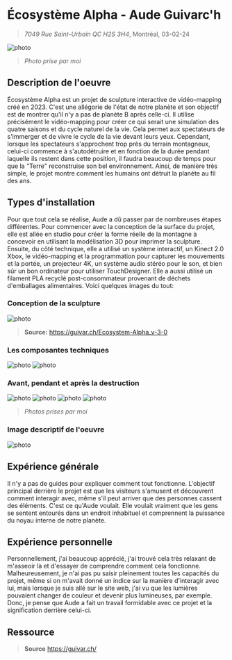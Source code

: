 # Écosystème Alpha - Aude Guivarc'h
> *7049 Rue Saint-Urbain QC H2S 3H4*, Montréal, 03-02-24

![photo](media/alpha_montagne_mauve_rouge.jpg)
> *Photo prise par moi*

## Description de l'oeuvre
Écosystème Alpha est un projet de sculpture interactive de vidéo-mapping créé en 2023. C'est une allégorie de l'état de notre planète et son objectif est de montrer qu'il n'y a pas de planète B après celle-ci. Il utilise précisément le vidéo-mapping pour créer ce qui serait une simulation des quatre saisons et du cycle naturel de la vie. Cela permet aux spectateurs de s'immerger et de vivre le cycle de la vie devant leurs yeux. Cependant, lorsque les spectateurs s'approchent trop près du terrain montagneux, celui-ci commence à s'autodétruire et en fonction de la durée pendant laquelle ils restent dans cette position, il faudra beaucoup de temps pour que la "Terre" reconstruise son bel environnement. Ainsi, de manière très simple, le projet montre comment les humains ont détruit la planète au fil des ans.

## Types d'installation
Pour que tout cela se réalise, Aude a dû passer par de nombreuses étapes différentes. Pour commencer avec la conception de la surface du projet, elle est allée en studio pour créer la forme réelle de la montagne à concevoir en utilisant la modélisation 3D pour imprimer la sculpture. Ensuite, du côté technique, elle a utilisé un système interactif, un Kinect 2.0 Xbox, le vidéo-mapping et la programmation pour capturer les mouvements et la portée, un projecteur 4K, un système audio stéréo pour le son, et bien sûr un bon ordinateur pour utiliser TouchDesigner. Elle a aussi utilisé un filament PLA recyclé post-consommateur provenant de déchets d'emballages alimentaires. Voici quelques images du tout:

### Conception de la sculpture

![photo](media/alpha_piece_montagne.jpg)
> **Source:** https://guivar.ch/Ecosystem-Alpha_v-3-0

### Les composantes techniques

![photo](media/alpha_comp_technique.jpg) ![photo](media/alpha_cables.jpg) 

### Avant, pendant et après la destruction

![photo](media/alpha_montagne_avant.jpg) ![photo](media/alpha_montagne_pendant.jpg)
![photo](media/alpha_pendant_destruction.jpg) ![photo](media/alpha_montagne_apres.jpg)
> *Photos prises par moi*

### Image descriptif de l'oeuvre

![photo](media/caverne_cartel.jpg)


## Expérience générale
Il n'y a pas de guides pour expliquer comment tout fonctionne. L'objectif principal derrière le projet est que les visiteurs s'amusent et découvrent comment interagir avec, même s'il peut arriver que des personnes cassent des éléments. C'est ce qu'Aude voulait. Elle voulait vraiment que les gens se sentent entourés dans un endroit inhabituel et comprennent la puissance du noyau interne de notre planète.

## Expérience personnelle
Personnellement, j'ai beaucoup apprécié, j'ai trouvé cela très relaxant de m'asseoir là et d'essayer de comprendre comment cela fonctionne. Malheureusement, je n'ai pas pu saisir pleinement toutes les capacités du projet, même si on m'avait donné un indice sur la manière d'interagir avec lui, mais lorsque je suis allé sur le site web, j'ai vu que les lumières pouvaient changer de couleur et devenir plus lumineuses, par exemple. Donc, je pense que Aude a fait un travail formidable avec ce projet et la signification derrière celui-ci.

## Ressource
> **Source** https://guivar.ch/



